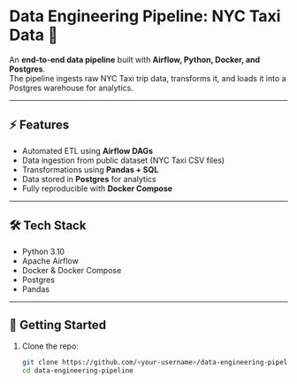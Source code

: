 # Data Engineering Pipeline: NYC Taxi Data 🚖

An **end-to-end data pipeline** built with **Airflow, Python, Docker, and Postgres**.  
The pipeline ingests raw NYC Taxi trip data, transforms it, and loads it into a Postgres warehouse for analytics.

---

## ⚡ Features
- Automated ETL using **Airflow DAGs**
- Data ingestion from public dataset (NYC Taxi CSV files)
- Transformations using **Pandas + SQL**
- Data stored in **Postgres** for analytics
- Fully reproducible with **Docker Compose**

---

## 🛠 Tech Stack
- Python 3.10
- Apache Airflow
- Docker & Docker Compose
- Postgres
- Pandas

---

## 🚀 Getting Started

1. Clone the repo:
   ```bash
   git clone https://github.com/<your-username>/data-engineering-pipeline.git
   cd data-engineering-pipeline
